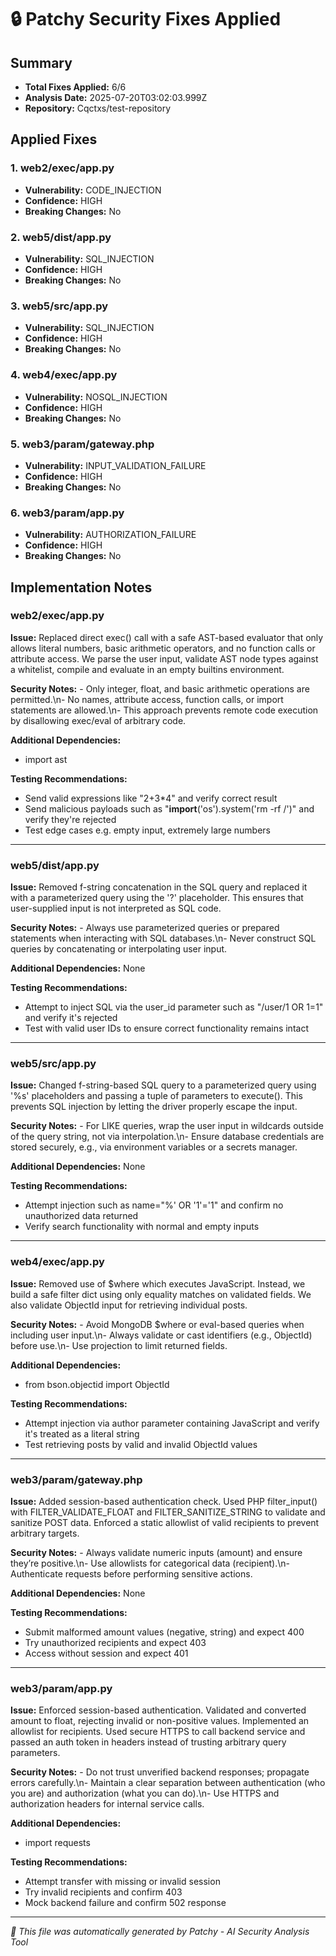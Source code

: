 # 🔒 Patchy Security Fixes Applied

## Summary
- **Total Fixes Applied:** 6/6
- **Analysis Date:** 2025-07-20T03:02:03.999Z
- **Repository:** Cqctxs/test-repository

## Applied Fixes

### 1. web2/exec/app.py
- **Vulnerability:** CODE_INJECTION
- **Confidence:** HIGH
- **Breaking Changes:** No

### 2. web5/dist/app.py
- **Vulnerability:** SQL_INJECTION
- **Confidence:** HIGH
- **Breaking Changes:** No

### 3. web5/src/app.py
- **Vulnerability:** SQL_INJECTION
- **Confidence:** HIGH
- **Breaking Changes:** No

### 4. web4/exec/app.py
- **Vulnerability:** NOSQL_INJECTION
- **Confidence:** HIGH
- **Breaking Changes:** No

### 5. web3/param/gateway.php
- **Vulnerability:** INPUT_VALIDATION_FAILURE
- **Confidence:** HIGH
- **Breaking Changes:** No

### 6. web3/param/app.py
- **Vulnerability:** AUTHORIZATION_FAILURE
- **Confidence:** HIGH
- **Breaking Changes:** No


## Implementation Notes

### web2/exec/app.py
**Issue:** Replaced direct exec() call with a safe AST-based evaluator that only allows literal numbers, basic arithmetic operators, and no function calls or attribute access. We parse the user input, validate AST node types against a whitelist, compile and evaluate in an empty builtins environment.

**Security Notes:** - Only integer, float, and basic arithmetic operations are permitted.\n- No names, attribute access, function calls, or import statements are allowed.\n- This approach prevents remote code execution by disallowing exec/eval of arbitrary code.

**Additional Dependencies:**
- import ast

**Testing Recommendations:**
- Send valid expressions like "2+3*4" and verify correct result
- Send malicious payloads such as "__import__('os').system('rm -rf /')" and verify they're rejected
- Test edge cases e.g. empty input, extremely large numbers

---

### web5/dist/app.py
**Issue:** Removed f-string concatenation in the SQL query and replaced it with a parameterized query using the '?' placeholder. This ensures that user-supplied input is not interpreted as SQL code.

**Security Notes:** - Always use parameterized queries or prepared statements when interacting with SQL databases.\n- Never construct SQL queries by concatenating or interpolating user input.

**Additional Dependencies:**
None

**Testing Recommendations:**
- Attempt to inject SQL via the user_id parameter such as "/user/1 OR 1=1" and verify it's rejected
- Test with valid user IDs to ensure correct functionality remains intact

---

### web5/src/app.py
**Issue:** Changed f-string-based SQL query to a parameterized query using '%s' placeholders and passing a tuple of parameters to execute(). This prevents SQL injection by letting the driver properly escape the input.

**Security Notes:** - For LIKE queries, wrap the user input in wildcards outside of the query string, not via interpolation.\n- Ensure database credentials are stored securely, e.g., via environment variables or a secrets manager.

**Additional Dependencies:**
None

**Testing Recommendations:**
- Attempt injection such as name="%' OR '1'='1" and confirm no unauthorized data returned
- Verify search functionality with normal and empty inputs

---

### web4/exec/app.py
**Issue:** Removed use of $where which executes JavaScript. Instead, we build a safe filter dict using only equality matches on validated fields. We also validate ObjectId input for retrieving individual posts.

**Security Notes:** - Avoid MongoDB $where or eval-based queries when including user input.\n- Always validate or cast identifiers (e.g., ObjectId) before use.\n- Use projection to limit returned fields.

**Additional Dependencies:**
- from bson.objectid import ObjectId

**Testing Recommendations:**
- Attempt injection via author parameter containing JavaScript and verify it's treated as a literal string
- Test retrieving posts by valid and invalid ObjectId values

---

### web3/param/gateway.php
**Issue:** Added session-based authentication check. Used PHP filter_input() with FILTER_VALIDATE_FLOAT and FILTER_SANITIZE_STRING to validate and sanitize POST data. Enforced a static allowlist of valid recipients to prevent arbitrary targets.

**Security Notes:** - Always validate numeric inputs (amount) and ensure they’re positive.\n- Use allowlists for categorical data (recipient).\n- Authenticate requests before performing sensitive actions.

**Additional Dependencies:**
None

**Testing Recommendations:**
- Submit malformed amount values (negative, string) and expect 400
- Try unauthorized recipients and expect 403
- Access without session and expect 401

---

### web3/param/app.py
**Issue:** Enforced session-based authentication. Validated and converted amount to float, rejecting invalid or non-positive values. Implemented an allowlist for recipients. Used secure HTTPS to call backend service and passed an auth token in headers instead of trusting arbitrary query parameters.

**Security Notes:** - Do not trust unverified backend responses; propagate errors carefully.\n- Maintain a clear separation between authentication (who you are) and authorization (what you can do).\n- Use HTTPS and authorization headers for internal service calls.

**Additional Dependencies:**
- import requests

**Testing Recommendations:**
- Attempt transfer with missing or invalid session
- Try invalid recipients and confirm 403
- Mock backend failure and confirm 502 response

---


*🤖 This file was automatically generated by Patchy - AI Security Analysis Tool*
